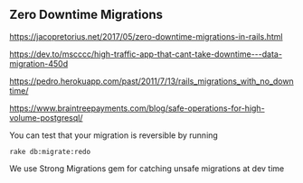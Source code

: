 ## Zero Downtime Migrations

https://jacopretorius.net/2017/05/zero-downtime-migrations-in-rails.html

https://dev.to/mscccc/high-traffic-app-that-cant-take-downtime---data-migration-450d

https://pedro.herokuapp.com/past/2011/7/13/rails_migrations_with_no_downtime/

https://www.braintreepayments.com/blog/safe-operations-for-high-volume-postgresql/

You can test that your migration is reversible by running

`rake db:migrate:redo`

We use Strong Migrations gem for catching unsafe migrations at dev time

